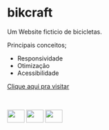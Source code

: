 # bikcraft

Um Website ficticio de bicicletas.

Principais conceitos;
- Responsividade
- Otimização
- Acessibilidade

<a href="https://bikcraft-alpha.vercel.app/" target="_blank">Clique aqui pra visitar</a>

## 

<div style="display: inline_block"><br>
 <img height="30" width="40" src="https://cdn.jsdelivr.net/gh/devicons/devicon/icons/html5/html5-original.svg" />
 <img height="30" width="40" src="https://cdn.jsdelivr.net/gh/devicons/devicon/icons/css3/css3-original.svg" />
 <img height="30" width="40" src="https://cdn.jsdelivr.net/gh/devicons/devicon/icons/javascript/javascript-original.svg" />
</div>
